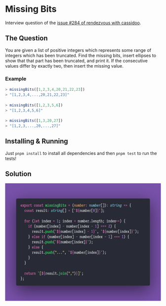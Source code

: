 # Missing Bits

Interview question of the [issue #284 of rendezvous with cassidoo](https://buttondown.email/cassidoo/archive/the-best-prophet-of-the-future-is-the-past-lord/).

## The Question

You are given a list of positive integers which represents some range of integers which has been
truncated. Find the missing bits, insert ellipses to show that that part has been truncated, and
print it. If the consecutive values differ by exactly two, then insert the missing value.

### Example

```js
> missingBits([1,2,3,4,20,21,22,23])
> "[1,2,3,4,...,20,21,22,23]"

> missingBits([1,2,3,5,6])
> "[1,2,3,4,5,6]"

> missingBits([1,3,20,27])
> "[1,2,3,...,20,...,27]"
```

## Installing & Running

Just `pnpm install` to install all dependencies and then `pnpm test` to run the tests!

## Solution

![Code Polaroid](./code-screenshot.png)
